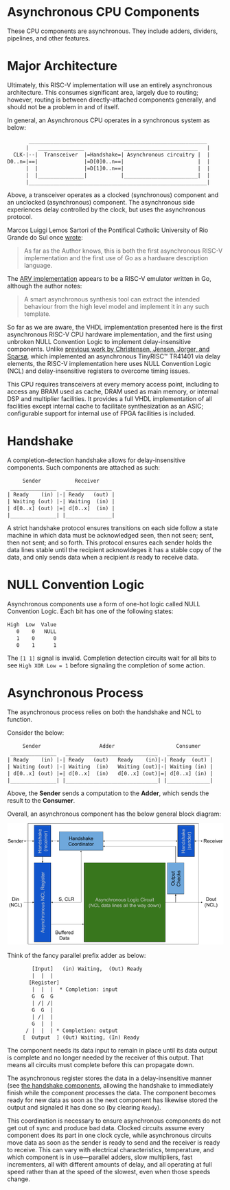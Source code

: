 Asynchronous CPU Components
===========================

These CPU components are asynchronous.  They include adders, dividers,
pipelines, and other features.

# Major Architecture

Ultimately, this RISC-V implementation will use an entirely asynchronous
architecture.  This consumes significant area, largely due to routing;
however, routing is between directly-attached components generally, and
should not be a problem in and of itself.

In general, an Asynchronous CPU operates in a synchronous system as below:
```
       __________________________________________________________
      |   _______________             ________________________   |
  CLK-|--|  Transceiver  |=Handshake=| Asynchronous circuitry |  |
D0..n=|==|               |=D[0]0..n==|                        |  |
      |  |               |=D[1]0..n==|                        |  |
      |  |_______________|           |________________________|  |
      |__________________________________________________________|
```
Above, a transceiver operates as a clocked (synchronous) component and an
unclocked (asynchronous) component.  The asynchronous side experiences delay
controlled by the clock, but uses the asynchronous protocol.

Marcos Luiggi Lemos Sartori of the Pontifical Catholic University of Rio
Grande do Sul once [wrote](https://www.inf.pucrs.br/~calazans/publications/2017_MarcosSartori_EoTW.pdf):

> As far as the Author knows, this is both the first asynchronous RISC-V
> implementation and the first use of Go as a hardware description language.

The [ARV implementation](https://github.com/marlls1989/arv) appears to be a
RISC-V emulator written in Go, although the author notes:

> A smart asynchronous synthesis tool can extract the intended behaviour
> from the high level model and implement it in any such template.

So far as we are aware, the VHDL implementation presented here is the first
asynchronous RISC-V CPU hardware implementation, and the first using unbroken
NULL Convention Logic to implement delay-insensitive components.  Unlike
[previous work by Christensen, Jensen, Jorger, and Sparsø](https://backend.orbit.dtu.dk/ws/portalfiles/portal/4361393/Christensen.pdf), which implemented
an asynchronous TinyRISC™ TR41401 via delay elements, the RISC-V implementation
here uses NULL Convention Logic (NCL) and delay-insensitive registers to
overcome timing issues.

This CPU requires transceivers at every memory access point, including to
access any BRAM used as cache, DRAM used as main memory, or internal DSP and
multiplier facilities.  It provides a full VHDL implementation of all
facilities except internal cache to facilitate synthesization as an ASIC;
configurable support for internal use of FPGA facilities is included.

# Handshake

A completion-detection handshake allows for delay-insensitive components.  Such components are attached as such:
```
     Sender           Receiver
 _______________   _______________
| Ready    (in) |-| Ready   (out) |
| Waiting (out) |-| Waiting  (in) |
| d[0..x] (out) |=| d[0..x]  (in) |
|_______________| |_______________|
```
A strict handshake protocol ensures transitions on each side follow a state
machine in which data must be acknowledged seen, then not seen; sent, then
not sent; and so forth.  This protocol ensures each sender holds the data
lines stable until the recipient acknowldeges it has a stable copy of the data,
and only sends data when a recipient *is* ready to receive data.

# NULL Convention Logic

Asynchronous components use a form of one-hot logic called NULL Convention
Logic.  Each bit has one of the following states:

```
High  Low  Value
   0    0   NULL
   1    0      0
   0    1      1
```

The `[1 1]` signal is invalid.  Completion detection circuits wait for all
bits to see `High XOR Low = 1` before signaling the completion of some action.

# Asynchronous Process

The asynchronous process relies on both the handshake and NCL to function.

Consider the below:
```
     Sender                   Adder                    Consumer
 _______________   ______________________________   ______________
| Ready    (in) |-| Ready   (out)   Ready    (in)|-| Ready  (out) |
| Waiting (out) |-| Waiting  (in)   Waiting (out)|-| Waiting (in) |
| d[0..x] (out) |=| d[0..x]  (in)   d[0..x] (out)|=| d[0..x] (in) |
|_______________| |______________________________| |______________|
```
Above, the **Sender** sends a computation to the **Adder**, which sends the
result to the **Consumer**.

Overall, an asynchronous component has the below general block diagram:

![Asynchronous component block diagram](async_component_block_diagram.png)

Think of the fancy parallel prefix adder as below:
```
        [Input]   (in) Waiting,  (Out) Ready
        |  |  |
       [Register]
        |  |  |  * Completion: input
        G  G  G
        | /| /|
        G  G  |
        | /|  |
        G  |  |
      / |  |  | * Completion: output
     [  Output  ] (Out) Waiting, (In) Ready

```
The component needs its data input to remain in place until its data output
is complete and no longer needed by the receiver of this output.  That means
all circuits must complete before this can propagate down.

The asynchronous register stores the data in a delay-insensitive manner (see
[the handshake components](handshake/), allowing the handshake to immediately
finish while the component processes the data.  The component becomes ready
for new data as soon as the next component has likewise stored the output
and signaled it has done so (by clearing `Ready`).

This coordination is necessary to ensure asynchronous components do not get
out of sync and produce bad data.  Clocked circuits assume every component
does its part in one clock cycle, while asynchronous circuits move data as
soon as the sender is ready to send and the receiver is ready to receive.
This can vary with electrical characteristics, temperature, and which
component is in use—parallel adders, slow multipliers, fast incrementers,
all with different amounts of delay, and all operating at full speed rather
than at the speed of the slowest, even when those speeds change.
